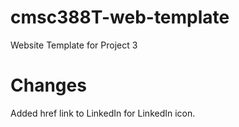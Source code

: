 # cmsc388T-web-template

Website Template for Project 3

# Changes
Added href link to LinkedIn for LinkedIn icon.